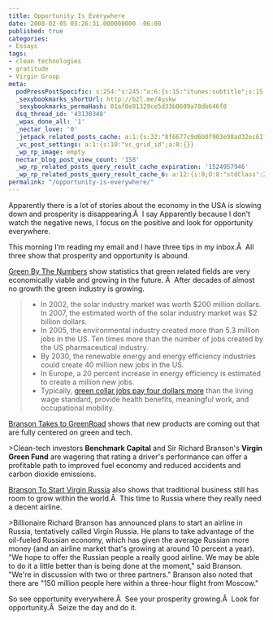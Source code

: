 ```yaml
---
title: Opportunity Is Everywhere
date: 2008-02-05 05:26:31.000000000 -06:00
published: true
categories:
- Essays
tags:
- clean technologies
- gratitude
- Virgin Group
meta:
  podPressPostSpecific: s:254:"s:245:"a:6:{s:15:"itunes:subtitle";s:15:"##PostExcerpt##";s:14:"itunes:summary";s:15:"##PostExcerpt##";s:15:"itunes:keywords";s:17:"##WordPressCats##";s:13:"itunes:author";s:10:"##Global##";s:15:"itunes:explicit";s:2:"No";s:12:"itunes:block";s:2:"No";}";";
  _sexybookmarks_shortUrl: http://b2l.me/4uskw
  _sexybookmarks_permaHash: 01af8e81329ce5d33b0609a78db646f8
  dsq_thread_id: '43130348'
  _wpas_done_all: '1'
  _nectar_love: '0'
  _jetpack_related_posts_cache: a:1:{s:32:"8f6677c9d6b0f903e98ad32ec61f8deb";a:2:{s:7:"expires";i:1475763671;s:7:"payload";a:3:{i:0;a:1:{s:2:"id";i:287;}i:1;a:1:{s:2:"id";i:83;}i:2;a:1:{s:2:"id";i:7824;}}}}
  _vc_post_settings: a:1:{s:10:"vc_grid_id";a:0:{}}
  _wp_rp_image: empty
  nectar_blog_post_view_count: '158'
  _wp_rp_related_posts_query_result_cache_expiration: '1524957946'
  _wp_rp_related_posts_query_result_cache_6: a:12:{i:0;O:8:"stdClass":2:{s:7:"post_id";s:3:"279";s:5:"score";s:18:"122.62221995350477";}i:1;O:8:"stdClass":2:{s:7:"post_id";s:3:"365";s:5:"score";s:18:"104.98896596625161";}i:2;O:8:"stdClass":2:{s:7:"post_id";s:3:"227";s:5:"score";s:18:"104.98896596625161";}i:3;O:8:"stdClass":2:{s:7:"post_id";s:3:"392";s:5:"score";s:18:"103.16575039828412";}i:4;O:8:"stdClass":2:{s:7:"post_id";s:3:"380";s:5:"score";s:18:"103.16575039828412";}i:5;O:8:"stdClass":2:{s:7:"post_id";s:3:"377";s:5:"score";s:18:"103.16575039828412";}i:6;O:8:"stdClass":2:{s:7:"post_id";s:3:"280";s:5:"score";s:17:"86.26255237015386";}i:7;O:8:"stdClass":2:{s:7:"post_id";s:4:"1117";s:5:"score";s:17:"75.25558102768721";}i:8;O:8:"stdClass":2:{s:7:"post_id";s:3:"284";s:5:"score";s:17:"74.61867356542221";}i:9;O:8:"stdClass":2:{s:7:"post_id";s:3:"694";s:5:"score";s:17:"74.06456519050485";}i:10;O:8:"stdClass":2:{s:7:"post_id";s:3:"692";s:5:"score";s:17:"70.37640693557006";}i:11;O:8:"stdClass":2:{s:7:"post_id";s:3:"261";s:5:"score";s:17:"67.12866960927698";}}
permalink: "/opportunity-is-everywhere/"
---
```

Apparently there is a lot of stories about the economy in the USA is slowing down and prosperity is disappearing.Â  I say Apparently because I don't watch the negative news, I focus on the positive and look for opportunity everywhere.

This morning I'm reading my email and I have three tips in my inbox.Â  All three show that prosperity and opportunity is abound.

<a href="http://www.greendaily.com/2008/02/04/green-by-the-numbers-future-of-green-jobs-offer-economic-prospe/" rel="nofollow">Green By The Numbers</a> show statistics that green related fields are very economically viable and growing in the future. Â  After decades of almost no growth the green industry is growing.</p>
<blockquote>
<ul>
<li>In 2002, the solar industry market was worth $200 million dollars. In 2007, the estimated worth of the solar industry market was $2 billion dollars.</li>
<li>In 2005, the environmental industry created more than 5.3 million jobs in the US. Ten times more than the number of jobs created by the US pharmaceutical industry.</li>
<li>By 2030, the renewable energy and energy efficiency industries could create 40 million new jobs in the US.</li>
<li>In Europe, a 20 percent increase in energy efficiency is estimated to create a million new jobs.</li>
<li>Typically, <a href="http://www.greendaily.com/2007/12/28/green-collar-jobs-pay-more-than-a-living-wage-and-offer-job-sati/" rel="nofollow">green collar jobs pay four dollars more</a> than the living wage standard, provide health benefits, meaningful work, and occupational mobility.</li>
</ul>
</blockquote>
<p><a href="http://dealbook.blogs.nytimes.com/2008/02/01/branson-takes-to-greenroad/?hp" rel="nofollow">Branson Takes to GreenRoad</a> shows that new products are coming out that are fully centered on green and tech.</p>
>Clean-tech investors <strong>Benchmark Capital</strong> and Sir Richard Branson's <strong>Virgin Green Fund</strong> are wagering that rating a driver's performance can offer a profitable path to improved fuel economy and reduced accidents and carbon dioxide emissions.</p></blockquote>
<p><a href="http://theairlineblog.blogspot.com/2008/02/branson-to-start-virgin-russia.html" rel="nofollow">Branson To Start Virgin Russia</a> also shows that traditional business still has room to grow within the world.Â  This time to Russia where they really need a decent airline.</p>
>Billionaire Richard Branson has announced plans to start an airline in <st1 :country-region></st1><st1 :place>Russia</st1>, tentatively called Virgin Russia. He plans to take advantage of the oil-fueled Russian economy, which has given the average Russian more money (and an airline market that's growing at around 10 percent a year). "We hope to offer the Russian people a really good airline. We may be able to do it a little better than is being done at the moment," said Branson. "We're in discussion with two or three partners." Branson also noted that there are "150 million people here within a three-hour flight from <st1 :city></st1><st1 :place>Moscow</st1>."</p></blockquote>
<p>So see opportunity everywhere.Â  See your prosperity growing.Â  Look for opportunity.Â  Seize the day and do it.</p>
